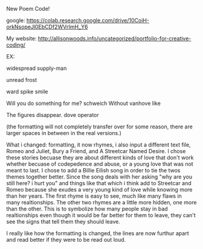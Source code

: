New Poem Code!

google: https://colab.research.google.com/drive/10CoiH-orkNsopeJl0EbCDf2WVrImH_Y6

My website: http://allisonwoods.info/uncategorized/portfolio-for-creative-coding/


EX:

widespread
supply-man
                   
unread
frost
                   
ward
spike
smile
                   
Will you do something for me?
schweich
Without
vanhove
like
                   
The figures disappear.
dove
operator


(the formatting will not completely transfer over for some reason, there are larger spaces in between in the real versions.)





What i changed: formatting, it now rhymes, i also input a different text file, Romeo and Juliet, Bury a Friend, and A Streetcar Named Desire.  I chose these stories becuase they are about different kinds of love that don't work whether becuase of codepedence and abuse, or a young love that was not meant to last.  I chose to add a Billie Eilish song in order to tie the twos themes together better.  Since the song deals with her asking "why are you still here?  i hurt you" and things like that which i think add to Streetcar and Romeo because she exudes a very young kind of love while knowing more than her years. The first rhyme is easy to see, much like many flaws in many realtionships.  The other two rhymes are a little more hidden, one more than the other.  This is to symbolize how many people stay in bad realtionships even though it would be far better for them to leave, they can't see the signs that tell them they should leave.

I really like how the formatting is changed, the lines are now furthur apart and read better if they were to be read out loud.  

